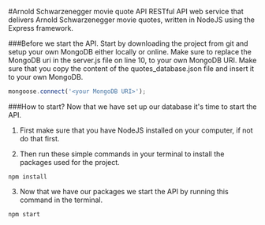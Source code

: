 #Arnold Schwarzenegger movie quote API
RESTful API web service that delivers Arnold Schwarzenegger movie quotes, written in NodeJS using the Express framework.

###Before we start the API.
Start by downloading the project from git and setup your own MongoDB either locally or online.
Make sure to replace the MongoDB uri in the server.js file on line 10, to your own MongoDB URI.
Make sure that you copy the content of the quotes_database.json file and insert it to your own MongoDB.
```javascript
mongoose.connect('<your MongoDB URI>');
```
###How to start?
Now that we have set up our database it's time to start the API.
1. First make sure that you have NodeJS installed on your computer, if not do that first.

2. Then run these simple commands in your terminal to install the packages used for the project.
```
npm install
```
3. Now that we have our packages we start the API by running this command in the terminal.
```
npm start
```

